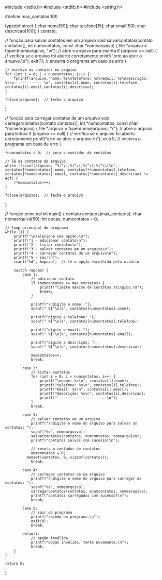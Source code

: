 #include <stdio.h> 
#include <stdlib.h> 
#include <string.h>

#define max_contatos 100

typedef struct { 
    char nome[50]; 
    char telefone[15]; 
    char email[50]; 
    char descricao[100]; 
} contato;

// função para salvar contatos em um arquivo
void salvarcontatos(contato contatos[], int numcontatos, const char *nomearquivo) { 
    file *arquivo = fopen(nomearquivo, "w");  // abre o arquivo para escrita
    if (arquivo == null) {  // verifica se o arquivo foi aberto corretamente
        printf("erro ao abrir o arquivo.\n"); 
        exit(1);  // encerra o programa em caso de erro
    }

    // escreve os contatos no arquivo
    for (int i = 0; i < numcontatos; i++) { 
        fprintf(arquivo,"nome: %s\ntelefone: %s\nemail: %s\ndescrição: %s\n--------------\n", contatos[i].nome, contatos[i].telefone, contatos[i].email,contatos[i].descricao); 
    }

    fclose(arquivo);  // fecha o arquivo
}

// função para carregar contatos de um arquivo
void carregarcontatos(contato contatos[], int *numcontatos, const char *nomearquivo) { 
    file *arquivo = fopen(nomearquivo, "r");  // abre o arquivo para leitura
    if (arquivo == null) {  // verifica se o arquivo foi aberto corretamente
        printf("erro ao abrir o arquivo.\n"); 
        exit(1);  // encerra o programa em caso de erro
    }

    *numcontatos = 0;  // zera o contador de contatos

    // lê os contatos do arquivo
    while (fscanf(arquivo, "%[^;];%[^;];%[^;];%[^\n]\n", contatos[*numcontatos].nome, contatos[*numcontatos].telefone, contatos[*numcontatos].email, contatos[*numcontatos].descricao) != eof) { 
        (*numcontatos)++; 
    }

    fclose(arquivo);  // fecha o arquivo
}

// função principal
int main() { 
    contato contatos[max_contatos]; 
    char nomearquivo[50]; 
    int opcao, numcontatos = 0;

    // loop principal do programa
    while (1) { 
        printf("\nselecione uma opção:\n"); 
        printf("1 - adicionar contato\n"); 
        printf("2 - listar contatos\n"); 
        printf("3 - salvar contatos em um arquivo\n"); 
        printf("4 - carregar contatos de um arquivo\n"); 
        printf("5 - sair\n"); 
        scanf("%d", &opcao);  // lê a opção escolhida pelo usuário

        switch (opcao) { 
            case 1:
                // adicionar contato
                if (numcontatos >= max_contatos) { 
                    printf("limite máximo de contatos atingido.\n"); 
                    break; 
                }

                printf("\ndigite o nome: "); 
                scanf(" %[^\n]s", contatos[numcontatos].nome);

                printf("digite o telefone: "); 
                scanf(" %[^\n]s", contatos[numcontatos].telefone);

                printf("digite o email: "); 
                scanf(" %[^\n]s", contatos[numcontatos].email);

                printf("digite a descrição: "); 
                scanf(" %[^\n]s", contatos[numcontatos].descricao);

                numcontatos++; 
                break;

            case 2:
                // listar contatos
                for (int i = 0; i < numcontatos; i++) { 
                    printf("\nnome: %s\n", contatos[i].nome); 
                    printf("telefone: %s\n", contatos[i].telefone); 
                    printf("email: %s\n", contatos[i].email); 
                    printf("descrição: %s\n", contatos[i].descricao); 
                    printf("-----------------------\n"); 
                } 
                break;

            case 3:
                // salvar contatos em um arquivo
                printf("\ndigite o nome do arquivo para salvar os contatos: "); 
                scanf("%s", nomearquivo); 
                salvarcontatos(contatos, numcontatos, nomearquivo); 
                printf("contatos salvos com sucesso!\n"); 

                // reseta o contador de contatos
                numcontatos = 0;
              memset(contatos, 0, sizeof(contatos));
                break;

            case 4:
                // carregar contatos de um arquivo
                printf("\ndigite o nome do arquivo para carregar os contatos: "); 
                scanf("%s", nomearquivo); 
                carregarcontatos(contatos, &numcontatos, nomearquivo); 
                printf("contatos carregados com sucesso!\n"); 
                break;

            case 5:
                // sair do programa
                printf("saindo do programa.\n"); 
                exit(0); 
                break;

            default:
                // opção inválida
                printf("opção inválida. tente novamente.\n"); 
                break;
        } 
    }

    return 0; 
}

